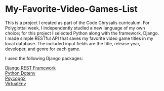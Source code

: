 # My-Favorite-Video-Games-List

This is a project I created as part of the Code Chrysalis curriculum. For Polyglottal week, 
I independently studied a new language of my own choice; for this project I selected Python along with the framework, Django. I made simple RESTful API that saves my favorite video game titles in my local database. The included input fields are the title, release year, developer, and genre for each game.

I used the following Django packages:  

[Django REST Framework](https://www.django-rest-framework.org/)  
[Python Dotenv](https://pypi.org/project/python-dotenv/)  
[Psycopg2](https://pypi.org/project/psycopg2/)  
[VirtualEnv](https://virtualenv.pypa.io/en/latest/)
